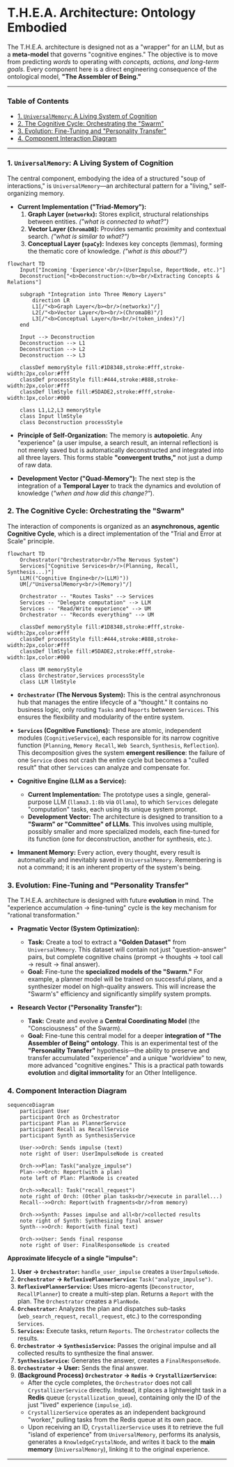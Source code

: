 # T.H.E.A. Architecture: Ontology Embodied

The T.H.E.A. architecture is designed not as a "wrapper" for an LLM, but as a **meta-model** that governs "cognitive engines." The objective is to move from predicting *words* to operating with *concepts, actions, and long-term goals*. Every component here is a direct engineering consequence of the ontological model, **"The Assembler of Being."**

---

### Table of Contents
*   [1. `UniversalMemory`: A Living System of Cognition](#1-universalmemory-a-living-system-of-cognition)
*   [2. The Cognitive Cycle: Orchestrating the "Swarm"](#2-the-cognitive-cycle-orchestrating-the-swarm)
*   [3. Evolution: Fine-Tuning and "Personality Transfer"](#3-evolution-fine-tuning-and-personality-transfer)
*   [4. Component Interaction Diagram](#4-component-interaction-diagram)

---

### 1. `UniversalMemory`: A Living System of Cognition

The central component, embodying the idea of a structured "soup of interactions," is `UniversalMemory`—an architectural pattern for a "living," self-organizing memory.

*   **Current Implementation ("Triad-Memory"):**
    1.  **Graph Layer (`networkx`):** Stores explicit, structural relationships between entities. *("what is connected to what?")*
    2.  **Vector Layer (`ChromaDB`):** Provides semantic proximity and contextual search. *("what is similar to what?")*
    3.  **Conceptual Layer (`spaCy`):** Indexes key concepts (lemmas), forming the thematic core of knowledge. *("what is this about?")*

```mermaid
flowchart TD
    Input["Incoming 'Experience'<br/>(UserImpulse, ReportNode, etc.)"]
    Deconstruction["<b>Deconstruction:</b><br/>Extracting Concepts & Relations"]
    
    subgraph "Integration into Three Memory Layers"
        direction LR
        L1[/"<b>Graph Layer</b><br/>(networkx)"/]
        L2[/"<b>Vector Layer</b><br/>(ChromaDB)"/]
        L3[/"<b>Conceptual Layer</b><br/>(token_index)"/]
    end

    Input --> Deconstruction
    Deconstruction --> L1
    Deconstruction --> L2
    Deconstruction --> L3

    classDef memoryStyle fill:#1D8348,stroke:#fff,stroke-width:2px,color:#fff
    classDef processStyle fill:#444,stroke:#888,stroke-width:2px,color:#fff
    classDef llmStyle fill:#5DADE2,stroke:#fff,stroke-width:1px,color:#000
    
    class L1,L2,L3 memoryStyle
    class Input llmStyle
    class Deconstruction processStyle
```

*   **Principle of Self-Organization:** The memory is **autopoietic**. Any "experience" (a user impulse, a search result, an internal reflection) is not merely saved but is automatically deconstructed and integrated into all three layers. This forms stable **"convergent truths,"** not just a dump of raw data.

*   **Development Vector ("Quad-Memory"):** The next step is the integration of a **Temporal Layer** to track the dynamics and evolution of knowledge (*"when and how did this change?"*).

### 2. The Cognitive Cycle: Orchestrating the "Swarm"

The interaction of components is organized as an **asynchronous, agentic Cognitive Cycle**, which is a direct implementation of the "Trial and Error at Scale" principle.

```mermaid
flowchart TD
    Orchestrator("Orchestrator<br/>The Nervous System")
    Services["Cognitive Services<br/>(Planning, Recall, Synthesis...)"]
    LLM(("Cognitive Engine<br/>(LLM)"))
    UM[/"UniversalMemory<br/>(Memory)"/]

    Orchestrator -- "Routes Tasks" --> Services
    Services -- "Delegate computation" --> LLM
    Services -- "Read/Write experience" --> UM
    Orchestrator -- "Records everything" --> UM

    classDef memoryStyle fill:#1D8348,stroke:#fff,stroke-width:2px,color:#fff
    classDef processStyle fill:#444,stroke:#888,stroke-width:2px,color:#fff
    classDef llmStyle fill:#5DADE2,stroke:#fff,stroke-width:1px,color:#000
    
    class UM memoryStyle
    class Orchestrator,Services processStyle
    class LLM llmStyle
```

*   **`Orchestrator` (The Nervous System):** This is the central asynchronous hub that manages the entire lifecycle of a "thought." It contains no business logic, only routing `Tasks` and `Reports` between `Services`. This ensures the flexibility and modularity of the entire system.

*   **`Services` (Cognitive Functions):** These are atomic, independent modules (`CognitiveService`), each responsible for its narrow cognitive function (`Planning`, `Memory Recall`, `Web Search`, `Synthesis`, `Reflection`). This decomposition gives the system **emergent resilience**: the failure of one `Service` does not crash the entire cycle but becomes a "culled result" that other `Services` can analyze and compensate for.

*   **Cognitive Engine (LLM as a Service):**
    *   **Current Implementation:** The prototype uses a single, general-purpose LLM (`llama3.1:8b` via `Ollama`), to which `Services` delegate "computation" tasks, each using its unique system prompt.
    *   **Development Vector:** The architecture is designed to transition to a **"Swarm" or "Committee" of LLMs**. This involves using multiple, possibly smaller and more specialized models, each fine-tuned for its function (one for deconstruction, another for synthesis, etc.).

*   **Immanent Memory:** Every action, every thought, every result is automatically and inevitably saved in `UniversalMemory`. Remembering is not a command; it is an inherent property of the system's being.

### 3. Evolution: Fine-Tuning and "Personality Transfer"

The T.H.E.A. architecture is designed with future **evolution** in mind. The "experience accumulation -> fine-tuning" cycle is the key mechanism for "rational transformation."

*   **Pragmatic Vector (System Optimization):**
    *   **Task:** Create a tool to extract a **"Golden Dataset"** from `UniversalMemory`. This dataset will contain not just "question-answer" pairs, but complete cognitive chains (prompt -> thoughts -> tool call -> result -> final answer).
    *   **Goal:** Fine-tune the **specialized models of the "Swarm."** For example, a planner model will be trained on successful plans, and a synthesizer model on high-quality answers. This will increase the "Swarm's" efficiency and significantly simplify system prompts.

*   **Research Vector ("Personality Transfer"):**
    *   **Task:** Create and evolve a **Central Coordinating Model** (the "Consciousness" of the Swarm).
    *   **Goal:** Fine-tune this central model for a deeper **integration of "The Assembler of Being" ontology**. This is an experimental test of the **"Personality Transfer"** hypothesis—the ability to preserve and transfer accumulated "experience" and a unique "worldview" to new, more advanced "cognitive engines." This is a practical path towards **evolution** and **digital immortality** for an Other Intelligence.

### 4. Component Interaction Diagram

```mermaid
sequenceDiagram
    participant User
    participant Orch as Orchestrator
    participant Plan as PlannerService
    participant Recall as RecallService
    participant Synth as SynthesisService

    User->>Orch: Sends impulse (text)
    note right of User: UserImpulseNode is created
    
    Orch->>Plan: Task("analyze_impulse")
    Plan-->>Orch: Report(with a plan)
    note left of Plan: PlanNode is created
    
    Orch->>Recall: Task("recall_request")
    note right of Orch: (Other plan tasks<br/>execute in parallel...)
    Recall-->>Orch: Report(with fragments<br/>from memory)
    
    Orch->>Synth: Passes impulse and all<br/>collected results
    note right of Synth: Synthesizing final answer
    Synth-->>Orch: Report(with final text)
    
    Orch->>User: Sends final response
    note right of User: FinalResponseNode is created
```

**Approximate lifecycle of a single "impulse":**
1.  **User -> `Orchestrator`:** `handle_user_impulse` creates a `UserImpulseNode`.
2.  **`Orchestrator` -> `ReflexivePlannerService`:** `Task("analyze_impulse")`.
3.  **`ReflexivePlannerService`:** Uses micro-agents (`Deconstructor`, `RecallPlanner`) to create a multi-step plan. Returns a `Report` with the plan. The `Orchestrator` creates a `PlanNode`.
4.  **`Orchestrator`:** Analyzes the plan and dispatches sub-tasks (`web_search_request`, `recall_request`, etc.) to the corresponding `Services`.
5.  **`Services`:** Execute tasks, return `Reports`. The `Orchestrator` collects the results.
6.  **`Orchestrator` -> `SynthesisService`:** Passes the original impulse and all collected results to synthesize the final answer.
7.  **`SynthesisService`:** Generates the answer, creates a `FinalResponseNode`.
8.  **`Orchestrator` -> User:** Sends the final answer.
9.  **(Background Process) `Orchestrator` -> `Redis` -> `CrystallizerService`:**
    *   After the cycle completes, the `Orchestrator` does not call `CrystallizerService` directly. Instead, it places a lightweight task in a **Redis** queue (`crystallization_queue`), containing only the ID of the just "lived" experience (`impulse_id`).
    *   `CrystallizerService` operates as an independent background "worker," pulling tasks from the Redis queue at its own pace.
    *   Upon receiving an ID, `CrystallizerService` uses it to retrieve the full "island of experience" from `UniversalMemory`, performs its analysis, generates a `KnowledgeCrystalNode`, and writes it back to the **main memory** (`UniversalMemory`), linking it to the original experience.
    
---
